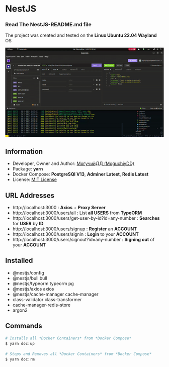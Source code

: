 # NestJS

### Read The **NestJS-README.md** file

The project was created and tested on the **Linux Ubuntu 22.04 Wayland** OS

![](result.gif)

## Information
- Developer, Owner and Author: [МогучийДД (MoguchiyDD)](https://github.com/MoguchiyDD)
- Package: **yarn**
- Docker Compose: **PostgreSQl V13**, **Adminer Latest**, **Redis Latest**
- License: [MIT License](../../../LICENSE)

## URL Addresses
- http://localhost:3000 : **Axios** + **Proxy Server**
- http://localhost:3000/users/all : List **all USERS** from **TypeORM**
- http://localhost:3000/users/get-user-by-id?id=any-number : **Searches** for **USER** by **ID**
- http://localhost:3000/users/signup : **Register** an **ACCOUNT**
- http://localhost:3000/users/signin : **Login** to your **ACCOUNT**
- http://localhost:3000/users/signout?id=any-number : **Signing out** of your **ACCOUNT**

## Installed
- @nestjs/config
- @nestjs/bull bull
- @nestjs/typeorm typeorm pg
- @nestjs/axios axios
- @nestjs/cache-manager cache-manager
- class-validator class-transformer
- cache-manager-redis-store
- argon2

## Commands

```Bash
# Installs all *Docker Containers* from *Docker Compose*
$ yarn doc:up

# Stops and Removes all *Docker Containers* from *Docker Compose*
$ yarn doc:rm
```
